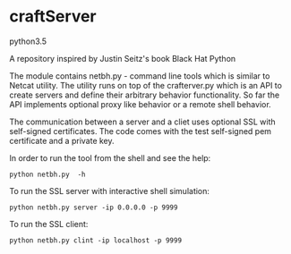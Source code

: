 # craftServer
python3.5

A repository inspired by Justin Seitz's book Black Hat Python

The module contains netbh.py - command line tools which is similar to Netcat utility. The utility runs on top of the crafterver.py which is an API to create servers and define their arbitrary behavior functionality. So far the API implements optional proxy like behavior or a remote shell behavior.

The communication between a server and a cliet uses optional SSL with self-signed certificates. The code comes with the test self-signed pem certificate and a private key.

In order to run the tool from the shell and see the help:
```
python netbh.py  -h
```

To run the SSL server with interactive shell simulation:
```
python netbh.py server -ip 0.0.0.0 -p 9999
```
To run the SSL client:
```
python netbh.py clint -ip localhost -p 9999
```
